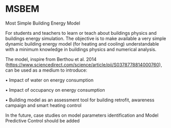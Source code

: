 # MSBEM
Most Simple Building Energy Model

For students and teachers to learn or teach about buildings physics and buildings energy simulation.
The objective is to make available a very simple dynamic building energy model (for heating and cooling) understandable with a minimum knowledge in buildings physics and numerical analysis.

The model, inspire from Berthou et al. 2014 (https://www.sciencedirect.com/science/article/pii/S0378778814000760), can be used as a medium to introduce:

•	Impact of water on energy consumption

•	Impact of occupancy on energy consumption

•	Building model as an assessment tool for building retrofit, awareness campaign and smart heating control

In the future, case studies on model parameters identification and Model Predictive Control should be added

